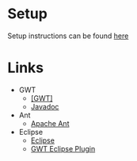 # Setup
Setup instructions can be found [here](./readme/setup/SETUP.md)

# Links
* GWT
  *  [\[GWT\]](http://www.gwtproject.org/)
  *  [Javadoc](http://www.gwtproject.org/javadoc/latest/)
* Ant
  * [Apache Ant](http://ant.apache.org/)
* Eclipse
  * [Eclipse](https://www.eclipse.org/)
  * [GWT Eclipse Plugin](https://marketplace.eclipse.org/content/gwt-eclipse-plugin)